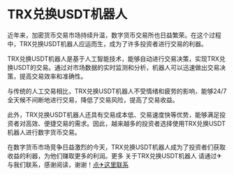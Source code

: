 # TRX兑换USDT机器人

近年来，加密货币交易市场持续升温，数字货币交易所也日益繁荣。在这个过程中，TRX兑换USDT机器人应运而生，成为了许多投资者进行交易的利器。

TRX兑换USDT机器人是基于人工智能技术，能够自动进行交易决策，实现TRX兑换USDT的交易。通过对市场数据的实时监测和分析，机器人可以迅速做出交易决策，提高交易效率和准确性。

与传统的人工交易相比，TRX兑换USDT机器人不受情绪和疲劳的影响，能够24/7全天候不间断地进行交易，降低了交易风险，提高了交易收益。

此外，TRX兑换USDT机器人还具有交易成本低、交易速度快等优势，能够满足投资者对高效、便捷交易的需求。因此，越来越多的投资者选择使用TRX兑换USDT机器人进行数字货币交易。

在数字货币市场竞争日益激烈的今天，TRX兑换USDT机器人成为了投资者们获取收益的利器，为他们赚取更多的利润。更多 关于TRX兑换USDT机器人 请通过✈与我们联系，感谢阅读，谢谢！[点✈这里联系](https://www.trx.tw)